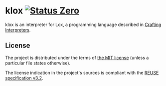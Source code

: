 <!--
SPDX-FileCopyrightText: 2024 Friedrich von Never <friedrich@fornever.me>

SPDX-License-Identifier: MIT
-->

klox [![Status Zero][status-zero]][andivionian-status-classifier]
====
klox is an interpreter for Lox, a programming language described in [Crafting Interpreters][books.crafting-interpreters]. 

License
-------
The project is distributed under the terms of [the MIT license][docs.license]
(unless a particular file states otherwise).

The license indication in the project's sources is compliant with the [REUSE specification v3.2][reuse.spec].

[andivionian-status-classifier]: https://andivionian.fornever.me/v1/#status-zero-
[books.crafting-interpreters]: https://craftinginterpreters.com/
[docs.license]: LICENSES/MIT.txt
[reuse.spec]: https://reuse.software/spec-3.2/
[status-zero]: https://img.shields.io/badge/status-zero-lightgrey.svg
